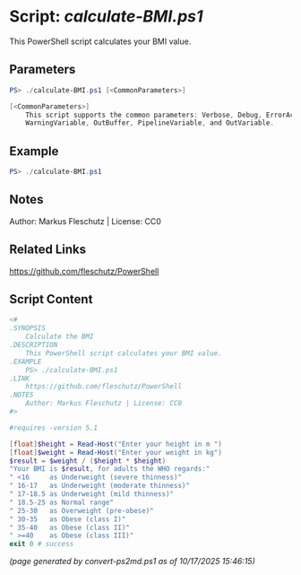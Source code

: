 Script: *calculate-BMI.ps1*
========================

This PowerShell script calculates your BMI value.

Parameters
----------
```powershell
PS> ./calculate-BMI.ps1 [<CommonParameters>]

[<CommonParameters>]
    This script supports the common parameters: Verbose, Debug, ErrorAction, ErrorVariable, WarningAction, 
    WarningVariable, OutBuffer, PipelineVariable, and OutVariable.
```

Example
-------
```powershell
PS> ./calculate-BMI.ps1

```

Notes
-----
Author: Markus Fleschutz | License: CC0

Related Links
-------------
https://github.com/fleschutz/PowerShell

Script Content
--------------
```powershell
<#
.SYNOPSIS
	Calculate the BMI
.DESCRIPTION
	This PowerShell script calculates your BMI value.
.EXAMPLE
	PS> ./calculate-BMI.ps1
.LINK
	https://github.com/fleschutz/PowerShell
.NOTES
	Author: Markus Fleschutz | License: CC0
#>

#requires -version 5.1

[float]$height = Read-Host("Enter your height in m ")
[float]$weight = Read-Host("Enter your weight in kg")
$result = $weight / ($height * $height)
"Your BMI is $result, for adults the WHO regards:"
" <16     as Underweight (severe thinness)"
" 16-17   as Underweight (moderate thinness)"
" 17-18.5 as Underweight (mild thinness)"
" 18.5-25 as Normal range"
" 25-30   as Overweight (pre-obese)"
" 30-35   as Obese (class I)"
" 35-40   as Obese (class II)"
" >=40    as Obese (class III)"
exit 0 # success
```

*(page generated by convert-ps2md.ps1 as of 10/17/2025 15:46:15)*
